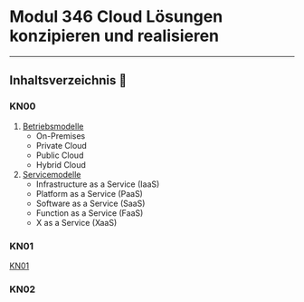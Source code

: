 # Modul 346 Cloud Lösungen konzipieren und realisieren
---

## Inhaltsverzeichnis 🧾

### KN00
1. [Betriebsmodelle](KN00/betriebsmodelle.md)
   - On-Premises
   - Private Cloud
   - Public Cloud
   - Hybrid Cloud
2. [Servicemodelle](KN00/servicemodelle.md)
   - Infrastructure as a Service (IaaS)
   - Platform as a Service (PaaS)
   - Software as a Service (SaaS)
   - Function as a Service (FaaS)
   - X as a Service (XaaS)

### KN01
[KN01]()

### KN02
